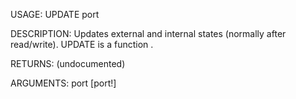 USAGE:
     UPDATE port 

DESCRIPTION:
     Updates external and internal states (normally after read/write).
     UPDATE is a function .

RETURNS:
    (undocumented)

ARGUMENTS:
    port [port!]
